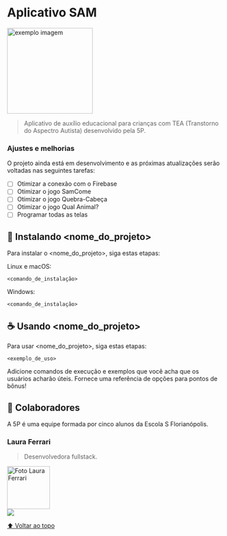# Aplicativo SAM

<!---Esses são exemplos. Veja https://shields.io para outras pessoas ou para personalizar este conjunto de escudos. Você pode querer incluir dependências, status do projeto e informações de licença aqui--->

<img src="https://cdn.discordapp.com/attachments/604072921090228234/909242129455382608/ezgif.com-gif-maker_2.gif" alt="exemplo imagem" width=200>

> Aplicativo de auxílio educacional para crianças com TEA (Transtorno do Aspectro Autista) desenvolvido pela 5P.

### Ajustes e melhorias

O projeto ainda está em desenvolvimento e as próximas atualizações serão voltadas nas seguintes tarefas:

- [ ] Otimizar a conexão com o Firebase
- [ ] Otimizar o jogo SamCome
- [ ] Otimizar o jogo Quebra-Cabeça
- [ ] Otimizar o jogo Qual Animal?
- [ ] Programar todas as telas

## 🚀 Instalando <nome_do_projeto>

Para instalar o <nome_do_projeto>, siga estas etapas:

Linux e macOS:
```
<comando_de_instalação>
```

Windows:
```
<comando_de_instalação>
```

## ☕ Usando <nome_do_projeto>

Para usar <nome_do_projeto>, siga estas etapas:

```
<exemplo_de_uso>
```

Adicione comandos de execução e exemplos que você acha que os usuários acharão úteis. Fornece uma referência de opções para pontos de bônus!

## 🤝 Colaboradores

A 5P é uma equipe formada por cinco alunos da Escola S Florianópolis.

### Laura Ferrari
> Desenvolvedora fullstack.

<img src="https://avatars.githubusercontent.com/u/71517723?v=4" width="100px;" alt="Foto Laura Ferrari"/><br>
<img src="https://img.shields.io/badge/-Linkedin-0e76a8?style=flat-square&logo=Linkedin&logoColor=white&link=https://www.linkedin.com/in/laura-ferrari-6a25b220b/" border-radius="50%"/></a>
      


[⬆ Voltar ao topo](#nome-do-projeto)<br>

